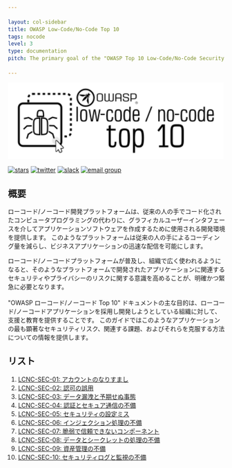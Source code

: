 ```yaml
---

layout: col-sidebar
title: OWASP Low-Code/No-Code Top 10
tags: nocode
level: 3
type: documentation
pitch: The primary goal of the "OWASP Top 10 Low-Code/No-Code Security Risks" document is to provide assistance and education for organizations looking to adopt and develop Low-Code/No-Code applications. The guide provides information about what are the most prominent security risks for such applications, the challenges involved, and how to overcome them.

---
```

<a href="https://owasp.org/www-project-top-10-low-code-no-code-security-risks/"><img src="assets/images/owasp-lcnc-top10-logo.png" alt="OWASP Low-Code/No-Code Top 10" width="500" /></a>

[![stars](https://img.shields.io/github/stars/OWASP/www-project-top-10-low-code-no-code-security-risks?icon=github&style=social)](https://github.com/OWASP/www-project-top-10-low-code-no-code-security-risks)
[![twitter](https://img.shields.io/twitter/follow/OWASPNoCode?icon=twitter&style=social&label=Follow)](https://twitter.com/intent/follow?screen_name=OWASPNoCode)
[![slack](https://img.shields.io/badge/slack-nocode-purple?logo=slack)](https://owasp.slack.com/archives/C02C6RU6G10)
[![email group](https://img.shields.io/badge/group-nocode-red?logo=Gmail)](https://groups.google.com/g/owasp-no-code-low-code)

## 概要
ローコード/ノーコード開発プラットフォームは、従来の人の手でコード化されたコンピュータプログラミングの代わりに、グラフィカルユーザーインタフェースを介してアプリケーションソフトウェアを作成するために使用される開発環境を提供します。
このようなプラットフォームは従来の人の手によるコーディング量を減らし、ビジネスアプリケーションの迅速な配信を可能にします。

ローコード/ノーコードプラットフォームが普及し、組織で広く使われるようになると、そのようなプラットフォームで開発されたアプリケーションに関連するセキュリティやプライバシーのリスクに関する意識を高めることが、明確かつ緊急に必要となります。
<br>
<br>
"OWASP ローコード/ノーコード Top 10" ドキュメントの主な目的は、ローコード/ノーコードアプリケーションを採用し開発しようとしている組織に対して、支援と教育を提供することです。
このガイドではこのようなアプリケーションの最も顕著なセキュリティリスク、関連する課題、およびそれらを克服する方法についての情報を提供します。

## リスト

1. [LCNC-SEC-01: アカウントのなりすまし](content/2022/ja/LCNC-SEC-01-Account-Impersonation.md)
2. [LCNC-SEC-02: 認可の誤用](content/2022/ja/LCNC-SEC-02-Authorization-Misuse.md)
3. [LCNC-SEC-03: データ漏洩と予期せぬ事態](content/2022/ja/LCNC-SEC-03-Data-Leakage-and-Unexpected-Consequences.md)
4. [LCNC-SEC-04: 認証とセキュア通信の不備](content/2022/ja/LCNC-SEC-04-Authentication-and-Secure-Communication-Failures.md)
5. [LCNC-SEC-05: セキュリティの設定ミス](content/2022/ja/LCNC-SEC-05-Security-Misconfiguration.md)
6. [LCNC-SEC-06: インジェクション処理の不備](content/2022/ja/LCNC-SEC-06-Injection-Handling-Failures.md)
7. [LCNC-SEC-07: 脆弱で信頼できないコンポーネント](content/2022/ja/LCNC-SEC-07-Vulnerable-and-Untrusted-Components.md)
8. [LCNC-SEC-08: データとシークレットの処理の不備](content/2022/ja/LCNC-SEC-08-Data-and-Secret-Handling-Failures.md)
9. [LCNC-SEC-09: 資産管理の不備](content/2022/ja/LCNC-SEC-09-Asset-Management-Failures.md)
10. [LCNC-SEC-10: セキュリティログと監視の不備](content/2022/ja/LCNC-SEC-10-Security-Logging-and-Monitoring-Failures.md)
